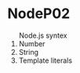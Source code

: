 # NodeP02

<ol>Node.js syntex<br/>
    <li>Number</li>
    <li>String</li>
    <li>Template literals</li>
</ol>